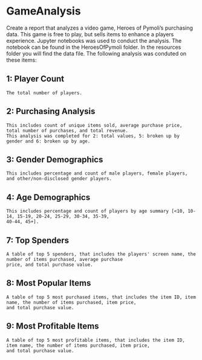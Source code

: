 # GameAnalysis
Create a report that analyzes a video game, Heroes of Pymoli’s purchasing data. This game is free to play, but sells items to enhance a players experience. Jupyter notebooks was used to conduct the analysis. The notebook can be found in the HeroesOfPymoli folder. In the resources folder you will find the data file. The following analysis was conduted on these items:

## 1: Player Count

    The total number of players.

## 2: Purchasing Analysis

    This includes count of unique items sold, average purchase price, total number of purchases, and total revenue. 
    This analysis was completed for 2: total values, 5: broken up by gender and 6: broken up by age.
   
## 3: Gender Demographics

    This includes percentage and count of male players, female players, and other/non-disclosed gender players.

## 4: Age Demographics

    This includes percentage and count of players by age summary [<10, 10-14, 15-19, 20-24, 25-29, 30-34, 35-39,
    40-44, 45+].
    
## 7: Top Spenders

    A table of top 5 spenders, that includes the players' screen name, the number of items purchased, average purchase 
    price, and total purchase value.
    
## 8: Most Popular Items
    
    A table of top 5 most purchased items, that includes the item ID, item name, the number of items purchased, item price, 
    and total purchase value.
    
## 9: Most Profitable Items

    A table of top 5 most profitable items, that includes the item ID, item name, the number of items purchased, item price, 
    and total purchase value.
